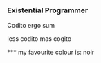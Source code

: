 ### Existential Programmer

Codito ergo sum

less codito mas cogito

*** my favourite colour is: noir

